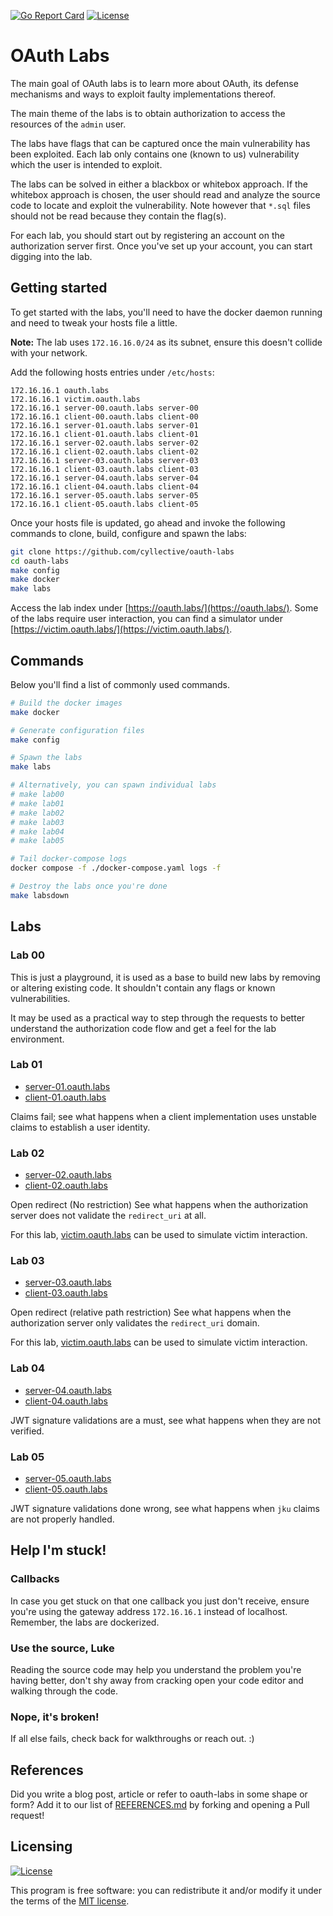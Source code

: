 [![Go Report Card](https://goreportcard.com/badge/github.com/cyllective/oauth-labs)](https://goreportcard.com/report/github.com/cyllective/oauth-labs) [![License](https://img.shields.io/github/license/cyllective/oauth-labs)](LICENSE)

# OAuth Labs

The main goal of OAuth labs is to learn more about OAuth, its defense
mechanisms and ways to exploit faulty implementations thereof.

The main theme of the labs is to obtain authorization to access the resources
of the `admin` user.

The labs have flags that can be captured once the main vulnerability has been
exploited. Each lab only contains one (known to us) vulnerability which the
user is intended to exploit.

The labs can be solved in either a blackbox or whitebox approach. If the
whitebox approach is chosen, the user should read and analyze the source code
to locate and exploit the vulnerability. Note however that `*.sql` files should
not be read because they contain the flag(s).

For each lab, you should start out by registering an account on the
authorization server first. Once you've set up your account, you can start
digging into the lab.


## Getting started

To get started with the labs, you'll need to have the docker daemon running and
need to tweak your hosts file a little.

**Note:** The lab uses `172.16.16.0/24` as its subnet, ensure this doesn't
collide with your network.

Add the following hosts entries under `/etc/hosts`:

```
172.16.16.1 oauth.labs
172.16.16.1 victim.oauth.labs
172.16.16.1 server-00.oauth.labs server-00
172.16.16.1 client-00.oauth.labs client-00
172.16.16.1 server-01.oauth.labs server-01
172.16.16.1 client-01.oauth.labs client-01
172.16.16.1 server-02.oauth.labs server-02
172.16.16.1 client-02.oauth.labs client-02
172.16.16.1 server-03.oauth.labs server-03
172.16.16.1 client-03.oauth.labs client-03
172.16.16.1 server-04.oauth.labs server-04
172.16.16.1 client-04.oauth.labs client-04
172.16.16.1 server-05.oauth.labs server-05
172.16.16.1 client-05.oauth.labs client-05
```

Once your hosts file is updated, go ahead and invoke the following commands to
clone, build, configure and spawn the labs:

```bash
git clone https://github.com/cyllective/oauth-labs 
cd oauth-labs
make config
make docker
make labs
```

Access the lab index under [https://oauth.labs/](https://oauth.labs/).
Some of the labs require user interaction, you can find a simulator under [https://victim.oauth.labs/](https://victim.oauth.labs/).


## Commands

Below you'll find a list of commonly used commands.

```bash
# Build the docker images
make docker

# Generate configuration files
make config

# Spawn the labs
make labs

# Alternatively, you can spawn individual labs
# make lab00
# make lab01
# make lab02
# make lab03
# make lab04
# make lab05

# Tail docker-compose logs
docker compose -f ./docker-compose.yaml logs -f

# Destroy the labs once you're done
make labsdown
```

## Labs

### Lab 00

This is just a playground, it is used as a base to build new labs by removing
or altering existing code. It shouldn't contain any flags or known
vulnerabilities.

It may be used as a practical way to step through the requests to better
understand the authorization code flow and get a feel for the lab environment.


### Lab 01

+ [server-01.oauth.labs](https://server-01.oauth.labs/)
+ [client-01.oauth.labs](https://client-01.oauth.labs/)

Claims fail; see what happens when a client implementation uses unstable claims
to establish a user identity.


### Lab 02

+ [server-02.oauth.labs](https://server-02.oauth.labs/)
+ [client-02.oauth.labs](https://client-02.oauth.labs/)

Open redirect (No restriction)
See what happens when the authorization server does not validate the
`redirect_uri` at all.

For this lab, [victim.oauth.labs](https://victim.oauth.labs/) can be used to simulate victim interaction.


### Lab 03

+ [server-03.oauth.labs](https://server-03.oauth.labs/)
+ [client-03.oauth.labs](https://client-03.oauth.labs/)

Open redirect (relative path restriction) See what happens when the
authorization server only validates the `redirect_uri` domain.

For this lab, [victim.oauth.labs](https://victim.oauth.labs/) can be used to simulate victim interaction.


### Lab 04

+ [server-04.oauth.labs](https://server-04.oauth.labs/)
+ [client-04.oauth.labs](https://client-04.oauth.labs/)

JWT signature validations are a must, see what happens when they are not verified.


### Lab 05

+ [server-05.oauth.labs](https://server-05.oauth.labs/)
+ [client-05.oauth.labs](https://client-05.oauth.labs/)

JWT signature validations done wrong, see what happens when `jku` claims are
not properly handled.


## Help I'm stuck!

### Callbacks

In case you get stuck on that one callback you just don't receive, ensure
you're using the gateway address `172.16.16.1` instead of localhost. Remember,
the labs are dockerized.

### Use the source, Luke

Reading the source code may help you understand the problem you're having
better, don't shy away from cracking open your code editor and walking through
the code.

### Nope, it's broken!

If all else fails, check back for walkthroughs or reach out. :)


## References

Did you write a blog post, article or refer to oauth-labs in some shape or
form? Add it to our list of [REFERENCES.md](REFERENCES.md) by forking and
opening a Pull request!


## Licensing

[![License](https://img.shields.io/github/license/cyllective/oauth-labs)](LICENSE)

This program is free software: you can redistribute it and/or modify it under the terms of the [MIT license](LICENSE).
